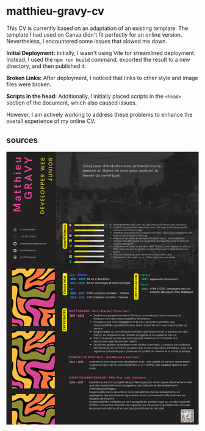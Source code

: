 # matthieu-gravy-cv

This CV is currently based on an adaptation of an existing template. The template I had used on Canva didn't fit perfectly for an online version. Nevertheless, I encountered some issues that slowed me down.

**Initial Deployment:** Initially, I wasn't using Vite for streamlined deployment. Instead, I used the `npm run build` command, exported the result to a new directory, and then published it.

**Broken Links:** After deployment, I noticed that links to other style and image files were broken.

**Scripts in the head:** Additionally, I initially placed scripts in the `<head>` section of the document, which also caused issues.

However, I am actively working to address these problems to enhance the overall experience of my online CV.

## sources

<img src="matthieuGravy-webDev.png" alt="cv canva">
